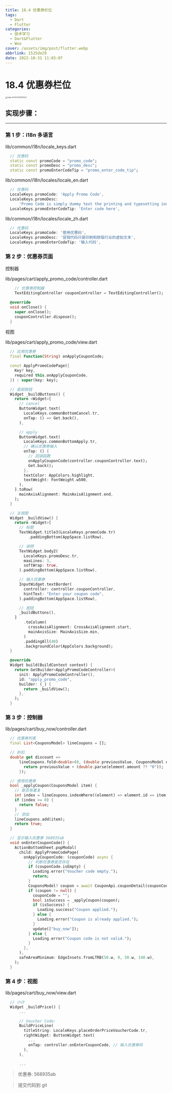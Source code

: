 ```yaml
---
title: 18.4 优惠券栏位
tags:
  - Dart
  - Flutter
categories:
  - 技术学习
  - Dart&Flutter
  - Woo
cover: /assets/img/post/flutter.webp
abbrlink: 1525de29
date: 2022-10-31 11:03:07
---
```


# 18.4 优惠券栏位

<img src="https://ducafecat.oss-cn-beijing.aliyuncs.com/podcast/image-20220729103814223.png" alt="image-20220729103814223" style="zoom:33%;" />

## 实现步骤：

---

### 第 1 步：i18n 多语言

lib/common/i18n/locale_keys.dart

```dart
  // 优惠码
  static const promoCode = "promo_code";
  static const promoDesc = "promo_desc";
  static const promoEnterCodeTip = "promo_enter_code_tip";
```

lib/common/i18n/locales/locale_en.dart

```dart
  // 优惠码
  LocaleKeys.promoCode: 'Apply Promo Code',
  LocaleKeys.promoDesc:
      'Promo Code is simply dummy text the printing and typesetting industry',
  LocaleKeys.promoEnterCodeTip: 'Enter code here',
```

lib/common/i18n/locales/locale_zh.dart

```dart
  // 优惠码
  LocaleKeys.promoCode: '使用优惠码',
  LocaleKeys.promoDesc: '促销代码只是印刷和排版行业的虚拟文本',
  LocaleKeys.promoEnterCodeTip: '输入代码',
```

### 第 2 步：优惠券页面

控制器

lib/pages/cart/apply_promo_code/controller.dart

```dart
	// 优惠券控制器
	TextEditingController couponController = TextEditingController();
```

```dart
  @override
  void onClose() {
    super.onClose();
    couponController.dispose();
  }
```

视图

lib/pages/cart/apply_promo_code/view.dart

```dart
  // 应用优惠券
  final Function(String) onApplyCouponCode;
```

```dart
  const ApplyPromoCodePage({
    Key? key,
    required this.onApplyCouponCode,
  }) : super(key: key);
```

```dart
  // 底部按钮
  Widget _buildButtons() {
    return <Widget>[
      // cancel
      ButtonWidget.text(
        LocaleKeys.commonBottomCancel.tr,
        onTap: () => Get.back(),
      ),

      // apply
      ButtonWidget.text(
        LocaleKeys.commonBottomApply.tr,
        // 确认优惠券输入
        onTap: () {
          // 回调函数
          onApplyCouponCode(controller.couponController.text);
          Get.back();
        },
        textColor: AppColors.highlight,
        textWeight: FontWeight.w500,
      ),
    ].toRow(
      mainAxisAlignment: MainAxisAlignment.end,
    );
  }
```

```dart
  // 主视图
  Widget _buildView() {
    return <Widget>[
      // 标题
      TextWidget.title3(LocaleKeys.promoCode.tr)
          .paddingBottom(AppSpace.listRow),

      // 说明
      TextWidget.body2(
        LocaleKeys.promoDesc.tr,
        maxLines: 3,
        softWrap: true,
      ).paddingBottom(AppSpace.listRow),

      // 输入优惠券
      InputWidget.textBorder(
        controller: controller.couponController,
        hintText: "Enter your coupon code",
      ).paddingBottom(AppSpace.listRow),

      // 按钮
      _buildButtons(),
    ]
        .toColumn(
          crossAxisAlignment: CrossAxisAlignment.start,
          mainAxisSize: MainAxisSize.min,
        )
        .paddingAll(40)
        .backgroundColor(AppColors.background);
  }
```

```dart
  @override
  Widget build(BuildContext context) {
    return GetBuilder<ApplyPromoCodeController>(
      init: ApplyPromoCodeController(),
      id: "apply_promo_code",
      builder: (_) {
        return _buildView();
      },
    );
  }
```

### 第 3 步：控制器

lib/pages/cart/buy_now/controller.dart

```dart
  // 优惠券列表
  final List<CouponsModel> lineCoupons = [];

  // 折扣
  double get discount =>
      lineCoupons.fold<double>(0, (double previousValue, CouponsModel element) {
        return previousValue + (double.parse(element.amount ?? "0"));
      });
```

```dart
  // 使用优惠券
  bool _applyCoupon(CouponsModel item) {
    // 是否有重复
    int index = lineCoupons.indexWhere((element) => element.id == item.id);
    if (index >= 0) {
      return false;
    }
    // 添加
    lineCoupons.add(item);
    return true;
  }
```

```dart
  // 显示输入优惠券 568935ab
  void onEnterCouponCode() {
    ActionBottomSheet.popModal(
      child: ApplyPromoCodePage(
        onApplyCouponCode: (couponCode) async {
          // 判断优惠券是否存在
          if (couponCode.isEmpty) {
            Loading.error("Voucher code empty.");
            return;
          }
          CouponsModel? coupon = await CouponApi.couponDetail(couponCode);
          if (coupon != null) {
            couponCode = "";
            bool isSuccess = _applyCoupon(coupon);
            if (isSuccess) {
              Loading.success("Coupon applied.");
            } else {
              Loading.error("Coupon is already applied.");
            }
            update(["buy_now"]);
          } else {
            Loading.error("Coupon code is not valid.");
          }
        },
      ),
      safeAreaMinimum: EdgeInsets.fromLTRB(50.w, 0, 50.w, 140.w),
    );
  }
```

### 第 4 步：视图

lib/pages/cart/buy_now/view.dart

```dart
  // 小计
  Widget _buildPrice() {
      ...

      // Voucher Code:
      BuildPriceLine(
        titleString: LocaleKeys.placeOrderPriceVoucherCode.tr,
        rightWidget: ButtonWidget.text(
          ...
          onTap: controller.onEnterCouponCode, // 输入优惠券码
        ),
      ),

      ...
```

> 优惠券: 568935ab

> 提交代码到 git
